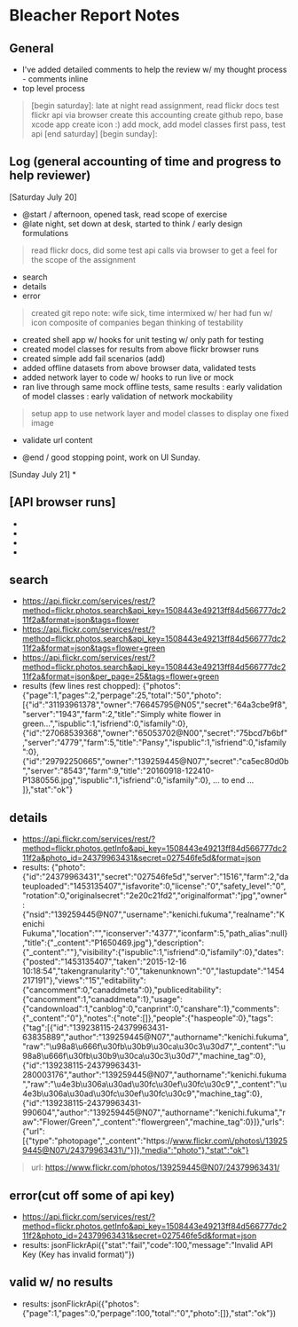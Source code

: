 # Bleacher Report Notes

## General
* I've added detailed comments to help the review w/ my thought process - comments inline
* top level process
> [begin saturday]: late at night
> read assignment, read flickr docs
> test flickr api via browser
> create this accounting
> create github repo, base xcode app
> create icon :)
> add mock, add model classes first pass, test api
> [end saturday]
> [begin sunday]:

## Log (general accounting of time and progress to help reviewer)
[Saturday July 20]
* @start / afternoon, opened task, read scope of exercise
* @late night, set down at desk, started to think / early design formulations 
> read flickr docs, did some test api calls via browser to get a feel for the scope of the assignment
- search
- details
- error
> created git repo
> note: wife sick, time intermixed w/ her
> had fun w/ icon composite of companies
> began thinking of testability
- created shell app w/ hooks for unit testing w/ only path for testing
- created model classes for results from above flickr browser runs
- created simple add fail scenarios (add)
- added offline datasets from above browser data, validated tests
- added network layer to code w/ hooks to run live or mock
- ran live through same mock offline tests, same results
: early validation of model classes
: early validation of network mockability
> setup app to use network layer and model classes to display one fixed image
- validate url content
* @end / good stopping point, work on UI Sunday.

[Sunday July 21]
* 

## [API browser runs]
* [search]: https://www.flickr.com/services/api/flickr.photos.search.html
* [details]: https://www.flickr.com/services/api/flickr.photos.getInfo.html
* [recent]: https://www.flickr.com/services/api/flickr.photos.getRecent.html
* [popular]: https://www.flickr.com/services/api/flickr.photos.getPopular.html

## search
* https://api.flickr.com/services/rest/?method=flickr.photos.search&api_key=1508443e49213ff84d566777dc211f2a&format=json&tags=flower
* https://api.flickr.com/services/rest/?method=flickr.photos.search&api_key=1508443e49213ff84d566777dc211f2a&format=json&tags=flower+green
* https://api.flickr.com/services/rest/?method=flickr.photos.search&api_key=1508443e49213ff84d566777dc211f2a&format=json&per_page=25&tags=flower+green
* results (few lines rest chopped): {"photos":{"page":1,"pages":2,"perpage":25,"total":"50","photo":[{"id":"31193961378","owner":"76645795@N05","secret":"64a3cbe9f8","server":"1943","farm":2,"title":"Simply white flower in green...","ispublic":1,"isfriend":0,"isfamily":0},{"id":"27068539368","owner":"65053702@N00","secret":"75bcd7b6bf","server":"4779","farm":5,"title":"Pansy","ispublic":1,"isfriend":0,"isfamily":0},{"id":"29792250665","owner":"139259445@N07","secret":"ca5ec80d0b","server":"8543","farm":9,"title":"20160918-122410-P1380556.jpg","ispublic":1,"isfriend":0,"isfamily":0}, … to end … ]},"stat":"ok"}

## details
* https://api.flickr.com/services/rest/?method=flickr.photos.getInfo&api_key=1508443e49213ff84d566777dc211f2a&photo_id=24379963431&secret=027546fe5d&format=json
* results: {"photo":{"id":"24379963431","secret":"027546fe5d","server":"1516","farm":2,"dateuploaded":"1453135407","isfavorite":0,"license":"0","safety_level":"0","rotation":0,"originalsecret":"2e20c21fd2","originalformat":"jpg","owner":{"nsid":"139259445@N07","username":"kenichi.fukuma","realname":"Kenichi Fukuma","location":"","iconserver":"4377","iconfarm":5,"path_alias":null},"title":{"_content":"P1650469.jpg"},"description":{"_content":""},"visibility":{"ispublic":1,"isfriend":0,"isfamily":0},"dates":{"posted":"1453135407","taken":"2015-12-16 10:18:54","takengranularity":"0","takenunknown":"0","lastupdate":"1454217191"},"views":"15","editability":{"cancomment":0,"canaddmeta":0},"publiceditability":{"cancomment":1,"canaddmeta":1},"usage":{"candownload":1,"canblog":0,"canprint":0,"canshare":1},"comments":{"_content":"0"},"notes":{"note":[]},"people":{"haspeople":0},"tags":{"tag":[{"id":"139238115-24379963431-63835889","author":"139259445@N07","authorname":"kenichi.fukuma","raw":"\u98a8\u666f\u30fb\u30b9\u30ca\u30c3\u30d7","_content":"\u98a8\u666f\u30fb\u30b9\u30ca\u30c3\u30d7","machine_tag":0},{"id":"139238115-24379963431-280003176","author":"139259445@N07","authorname":"kenichi.fukuma","raw":"\u4e3b\u306a\u30ad\u30fc\u30ef\u30fc\u30c9","_content":"\u4e3b\u306a\u30ad\u30fc\u30ef\u30fc\u30c9","machine_tag":0},{"id":"139238115-24379963431-990604","author":"139259445@N07","authorname":"kenichi.fukuma","raw":"Flower\/Green","_content":"flowergreen","machine_tag":0}]},"urls":{"url":[{"type":"photopage","_content":"https:\/\/www.flickr.com\/photos\/139259445@N07\/24379963431\/"}]},"media":"photo"},"stat":"ok"}
> url: https://www.flickr.com/photos/139259445@N07/24379963431/

## error(cut off some of api key)
* https://api.flickr.com/services/rest/?method=flickr.photos.getInfo&api_key=1508443e49213ff84d566777dc211f2&photo_id=24379963431&secret=027546fe5d&format=json
* results: jsonFlickrApi({"stat":"fail","code":100,"message":"Invalid API Key (Key has invalid format)"})

## valid w/ no results
* results: jsonFlickrApi({"photos":{"page":1,"pages":0,"perpage":100,"total":"0","photo":[]},"stat":"ok"})
